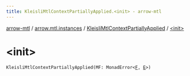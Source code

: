 ```yaml
---
title: KleisliMtlContextPartiallyApplied.<init> - arrow-mtl
---
```


[arrow-mtl](../../index.html) / [arrow.mtl.instances](../index.html) / [KleisliMtlContextPartiallyApplied](index.html) / [&lt;init&gt;](./-init-.html)

# &lt;init&gt;

`KleisliMtlContextPartiallyApplied(MF: MonadError<`[`F`](index.html#F)`, `[`E`](index.html#E)`>)`